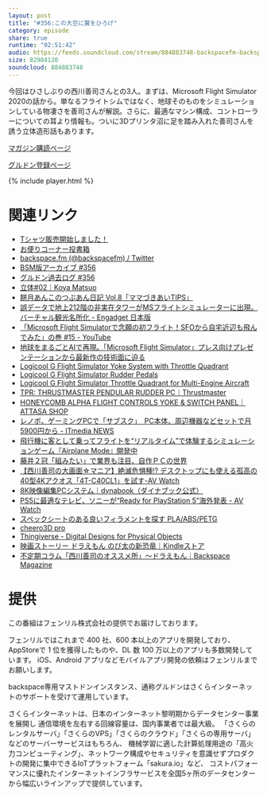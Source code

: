 ```yaml
---
layout: post
title: "#356:この大空に翼をひろげ"
category: episode
share: true
runtime: "02:51:42"
audio: https://feeds.soundcloud.com/stream/884883748-backspacefm-backspacefm-356.mp3
size: 82984120
soundcloud: 884883748
---
```


今回はひさしぶりの西川善司さんとの3人。まずは、Microsoft Flight Simulator 2020の話から。単なるフライトシムではなく、地球そのものをシミュレーションしている物凄さを善司さんが解説。さらに、最適なマシン構成、コントローラーについての耳より情報も。ついに3Dプリンタ沼に足を踏み入れた善司さんを誘う立体造形話もあります。

[マガジン購読ページ](https://note.com/drikin/m/m55ec296b7655)

[グルドン登録ページ](https://mstdn.guru/invite/3WVHpSMr)

{% include player.html %}

# 関連リンク
* [Tシャツ販売開始しました！](https://backspacefm.stores.jp/)
* [お便りコーナー投書箱](https://forms.gle/NDBngfLwc3jKbLEJ6)
* [backspace.fm (@backspacefm) / Twitter](https://twitter.com/backspacefm)
* [BSM版アーカイブ #356](https://note.com/backspacefm/n/n32f9efbaa66e)
* [グルドン過去ログ #356](https://rbtnn.github.io/mstdn-picker/?instance=mstdn.guru&since_id=104731062770113222&max_id=104731820751537229)
* [立体#02｜Koya Matsuo](https://note.com/mazzo/n/na6ba792d8a49)
* [餅月あんこのつぶあん日記 Vol.8「ママづきあいTIPS」](https://note.com/backspacefm/n/n7e0e7f666f11)
* [誤データで地上212階の非実在タワーがMSフライトシミュレーターに出現。バーチャル観光名所化 - Engadget 日本版](https://japanese.engadget.com/microsoft-flight-simulator-melbourne-glitch-citadel-020605033.html)
* [「Microsoft Flight Simulatorで念願の初フライト！SFOから自宅近辺も飛んでみた」の巻 #15 - YouTube](https://www.youtube.com/watch?v=BBhCMKEWck8)
* [地球をまるごとAIで再現。「Microsoft Flight Simulator」プレス向けプレゼンテーションから最新作の技術面に迫る](https://www.4gamer.net/games/464/G046401/20200730052/)
* [Logicool G Flight Simulator Yoke System with Throttle Quadrant](https://gaming.logicool.co.jp/ja-jp/products/flight/flight-simulator-yoke-system.945-000046.html)
* [Logicool G Flight Simulator Rudder Pedals](https://gaming.logicool.co.jp/ja-jp/products/flight/flight-simulator-rudder-pedals.945-000050.html)
* [Logicool G Flight Simulator Throttle Quadrant for Multi-Engine Aircraft](https://gaming.logicool.co.jp/ja-jp/products/flight/flight-simulator-throttle-quadrant.945-000048.html)
* [TPR: THRUSTMASTER PENDULAR RUDDER PC｜Thrustmaster](http://www.thrustmaster.com/jp_JP/products/tpr-thrustmaster-pendular-rudder)
* [HONEYCOMB ALPHA FLIGHT CONTROLS YOKE & SWITCH PANEL｜ATTASA SHOP](https://attasa.shop/shopdetail/000000000370/)
* [レノボ、ゲーミングPCで「サブスク」　PC本体、周辺機器などセットで月5900円から - ITmedia NEWS](https://www.itmedia.co.jp/news/articles/2008/20/news088.html)
* [飛行機に客として乗ってフライトを“リアルタイム”で体験するシミュレーションゲーム『Airplane Mode』開発中](https://news.denfaminicogamer.jp/news/200821h)
* [藤井２冠「組みたい」で業界も注目、自作ＰＣの世界](https://www.nikkansports.com/general/nikkan/news/202008210000700.html)
* [【西川善司の大画面☆マニア】絶滅危惧種!? デスクトップにも使える孤高の40型4Kアクオス「4T-C40CL1」を試す-AV Watch](https://av.watch.impress.co.jp/docs/series/dg/1268409.html)
* [8K映像編集PCシステム｜dynabook（ダイナブック公式）](https://dynabook.com/business/contents/8k-video-editing-system/index.html)
* [PS5に最適なテレビ、ソニーが“Ready for PlayStation 5”海外発表 - AV Watch](https://av.watch.impress.co.jp/docs/news/1268369.html)
* [スペックシートのある良いフィラメントを探す PLA/ABS/PETG](https://note.com/newspeak/n/n0526aa4b05d0)
* [cheero3D pro](https://cheero.net/cheero3dpro/)
* [Thingiverse - Digital Designs for Physical Objects](https://www.thingiverse.com/)
* [映画ストーリー ドラえもん のび太の新恐竜｜Kindleストア](https://www.amazon.co.jp/dp/B08DR8NM97/ref=as_sl_pc_qf_sp_asin_til?tag=zenjinishikaw-22&linkCode=w00&linkId=cf0624e1530fb4440f97f9693e08fedf&creativeASIN=B08DR8NM97)
* [不定期コラム「西川善司のオススメ所」～ドラえもん｜Backspace Magazine](https://note.com/backspacefm/n/n95438a4c8f65)

# 提供

この番組はフェンリル株式会社の提供でお届けしております。

フェンリルではこれまで 400 社、600 本以上のアプリを開発しており、AppStoreで 1 位を獲得したものや、DL 数 100 万以上のアプリも多数開発しています。
iOS、Android アプリなどモバイルアプリ開発の依頼はフェンリルまでお願いします。

backspace専用マストドンインスタンス、通称グルドンはさくらインターネットのサポートを受けて運用しています。

さくらインターネットは、日本のインターネット黎明期からデータセンター事業を展開し
通信環境を左右する回線容量は、国内事業者では最大級。
「さくらのレンタルサーバ」「さくらのVPS」「さくらのクラウド」「さくらの専用サーバ」などのサーバーサービスはもちろん、
機械学習に適した計算処理用途の「高火力コンピューティング」、ネットワーク構成やセキュリティを意識せずプロダクトの開発に集中できるIoTプラットフォーム「sakura.io」など、
コストパフォーマンスに優れたインターネットインフラサービスを全国5ヶ所のデータセンターから幅広いラインアップで提供しています。
